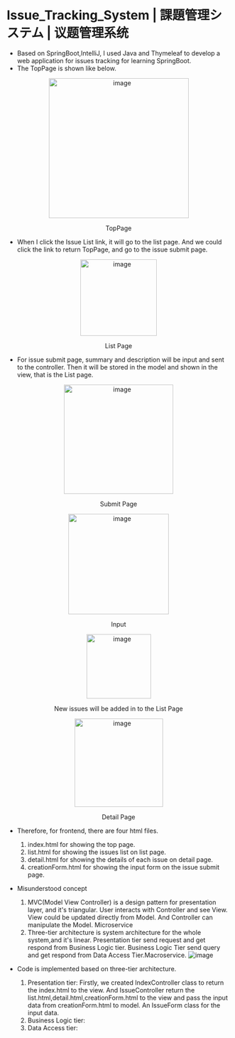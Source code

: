 # Issue_Tracking_System | 課題管理システム | 议题管理系统
- Based on SpringBoot,IntelliJ, I used Java and Thymeleaf to develop a web application for issues tracking for learning SpringBoot.
- The TopPage is shown like below.
<div align="center"><img width="315" alt="image" src="https://user-images.githubusercontent.com/33627638/173580669-e542d16f-cc9b-4c0a-802e-3e9d6d8ba696.png"></div>
<p align="center">TopPage</p>

- When I click the Issue List link, it will go to the list page. And we could click the link to return TopPage, and go to the issue submit page.
<div align="center"><img width="172" alt="image" src="https://user-images.githubusercontent.com/33627638/173580740-80a230ac-2f55-40d3-8a67-243231bfc5bd.png"></div>
<p align="center">List Page</p>

- For issue submit page, summary and description will be input and sent to the controller. Then it will be stored in the model and shown in the view, that is the List page.
<div align="center"><img width="246" alt="image" src="https://user-images.githubusercontent.com/33627638/173580778-c6e0531f-4f27-49b1-8169-e1dc366ef5dc.png"></div>
<p align="center">Submit Page</p>
<div align="center"><img width="226" alt="image" src="https://user-images.githubusercontent.com/33627638/173580908-17c14e03-3e81-405e-b884-d9c9bfd6db86.png"></div>
<p align="center">Input</p>
<div align="center"><img width="145" alt="image" src="https://user-images.githubusercontent.com/33627638/173580940-5fb81c0a-1c82-4fdf-95aa-6b94e4684b35.png"></div>
<p align="center">New issues will be added in to the List Page</p>
<div align="center"><img width="199" alt="image" src="https://user-images.githubusercontent.com/33627638/173580991-cf5c6599-200e-468b-ab5e-345379188b98.png"></div>
<p align="center">Detail Page</p>

* Therefore, for frontend, there are four html files. 
  1. index.html for showing the top page.
  2. list.html for showing the issues list on list page.
  3. detail.html for showing the details of each issue on detail page.
  4. creationForm.html for showing the input form on the issue submit page.

* Misunderstood concept
  1. MVC(Model View Controller) is a design pattern for presentation layer, and it's triangular. User interacts with Controller and see View. View could be updated directly from Model. And Controller can manipulate the Model. Microservice
  2. Three-tier architecture is system architecture for the whole system,and it's linear. Presentation tier send request and get respond from Business Logic tier. Business Logic Tier send query and get respond from Data Access Tier.Macroservice.
     ![image](https://user-images.githubusercontent.com/33627638/173847289-0ed7743a-d675-4d85-bee9-21a819d9a25c.png)

 * Code is implemented based on three-tier architecture.
   1. Presentation tier: Firstly, we created IndexController class to return the index.html to the view. And IssueController return the list.html,detail.html,creationForm.html to the view and pass the input data from creationForm.html to model. An IssueForm class for the input data.
   2. Business Logic tier:
   3. Data Access tier:
 
